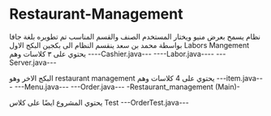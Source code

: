 # Restaurant-Management
نظام يسمح بعرض منيو ويختار المستخدم الصنف والقسم المناسب  تم تطويره بلغة جافا بواسطة محمد بن سعد
 ينقسم النظام الى بكجين
البكج الاول Labors Mangement 
يحتوي على ٣ كلاسات وهم
----Cashier.java---
----Labor.java----
---Server.java---

البكج الاخر وهو restaurant management 
يحتوي على 4 كلاسات وهم
---item.java---
---Menu.java---
---Order.java---
-Restaurant_management (Main)-

يحتوي المشروع ايضًا على كلاس Test
---OrderTest.java---
